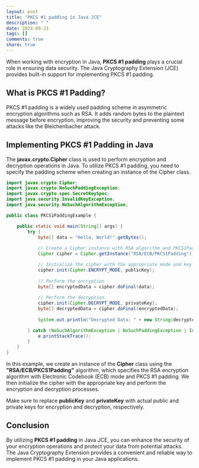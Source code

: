 ```yaml
---
layout: post
title: "PKCS #1 padding in Java JCE"
description: " "
date: 2023-09-21
tags: []
comments: true
share: true
---
```


When working with encryption in Java, **PKCS #1 padding** plays a crucial role in ensuring data security. The Java Cryptography Extension (JCE) provides built-in support for implementing PKCS #1 padding.

## What is PKCS #1 Padding?

PKCS #1 padding is a widely used padding scheme in asymmetric encryption algorithms such as RSA. It adds random bytes to the plaintext message before encryption, improving the security and preventing some attacks like the Bleichenbacher attack.

## Implementing PKCS #1 Padding in Java

The **javax.crypto.Cipher** class is used to perform encryption and decryption operations in Java. To utilize PKCS #1 padding, you need to specify the padding scheme when creating an instance of the Cipher class.

```java
import javax.crypto.Cipher;
import javax.crypto.NoSuchPaddingException;
import javax.crypto.spec.SecretKeySpec;
import java.security.InvalidKeyException;
import java.security.NoSuchAlgorithmException;

public class PKCS1PaddingExample {

    public static void main(String[] args) {
        try {
            byte[] data = "Hello, World!".getBytes();
            
            // Create a Cipher instance with RSA algorithm and PKCS1Padding
            Cipher cipher = Cipher.getInstance("RSA/ECB/PKCS1Padding");

            // Initialize the cipher with the appropriate mode and key
            cipher.init(Cipher.ENCRYPT_MODE, publicKey);
            
            // Perform the encryption
            byte[] encryptedData = cipher.doFinal(data);
            
            // Perform the decryption
            cipher.init(Cipher.DECRYPT_MODE, privateKey);
            byte[] decryptedData = cipher.doFinal(encryptedData);
            
            System.out.println("Decrypted Data: " + new String(decryptedData));

        } catch (NoSuchAlgorithmException | NoSuchPaddingException | InvalidKeyException | IllegalBlockSizeException | BadPaddingException e) {
            e.printStackTrace();
        }
    }
}
```

In this example, we create an instance of the **Cipher** class using the **"RSA/ECB/PKCS1Padding"** algorithm, which specifies the RSA encryption algorithm with Electronic Codebook (ECB) mode and PKCS #1 padding. We then initialize the cipher with the appropriate key and perform the encryption and decryption processes.

Make sure to replace **publicKey** and **privateKey** with actual public and private keys for encryption and decryption, respectively.

## Conclusion

By utilizing **PKCS #1 padding** in Java JCE, you can enhance the security of your encryption operations and protect your data from potential attacks. The Java Cryptography Extension provides a convenient and reliable way to implement PKCS #1 padding in your Java applications.